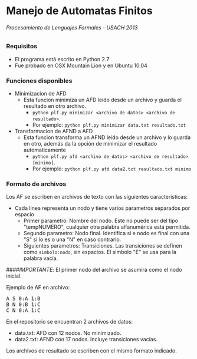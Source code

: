# Manejo de Automatas Finitos
###### Procesamiento de Lenguajes Formales - USACH 2013

### Requisitos
* El programa está escrito en Python 2.7
* Fue probado en OSX Mountain Lion y en Ubuntu 10.04

### Funciones disponibles
* Minimizacion de AFD
  * Esta funcion minimiza un AFD leído desde un archivo y guarda el resultado en otro archivo. 
    * ```python plf.py minimizar <archivo de datos> <archivo de resultado>```.
    * Por ejemplo: ```python plf.py minimizar data.txt resultado.txt```
* Transformacion de AFND a AFD
  * Esta funcion transforma un AFND leído desde un archivo y lo guarda en otro, además da la opción de minimizar el resultado automaticamente
    * ```python plf.py afd <archivo de datos> <archivo de resultado> [minimo]```.
    * Por ejemplo: ```python plf.py afd data2.txt resultado.txt minimo```
    
### Formato de archivos
Los AF se escriben en archivos de texto con las siguientes caracteristicas:
* Cada linea representa un nodo y tiene varios parametros separados por espacio
  * Primer parametro: Nombre del nodo. Este no puede ser del tipo "tempNUMERO", cualquier otra palabra alfanumérica está permitida.
  * Segundo parametro: Nodo final. Identifica si e nodo es final con una "S" si lo es o una "N" en caso contrario.
  * Siguientes parametros: Transiciones. Las transiciones se definen como ```simbolo:nodo```, sin espacios. El simbolo "E" se usa para la palabra vacía.

####_*IMPORTANTE*_: El primer nodo del archivo se asumirá como el nodo inicial.

Ejemplo de AF en archivo:
<pre>A S 0:A 1:B
B N 0:B 1:C
C N 0:A 1:C</pre>

En el repositorio se encuentran 2 archivos de datos:
* data.txt: AFD con 12 nodos. No minimizado.
* data2.txt: AFND con 17 nodos. Incluye transiciones vacías.

Los archivos de resultado se escriben con el mismo formato indicado.
